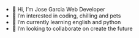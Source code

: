 - 👋 Hi, I’m Jose Garcia Web Developer
- 👀 I’m interested in coding, chilling and pets
- 🌱 I’m currently learning english and python
- 💞️ I’m looking to collaborate on create the future
